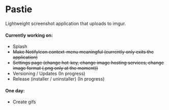 # Pastie
Lightweight screenshot application that uploads to imgur.

#### Currently working on:
- Splash
- ~~Make NotifyIcon context-menu meaningful (currently only exits the application)~~
- ~~Settings page (change hot-key, change image hosting services, change image format (.png only at the moment))~~
- Versioning / Updates (In progress)
- Release (installer / uninstaller) (In progress)

#### One day:
- Create gifs
